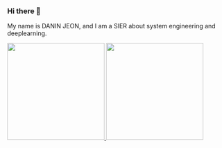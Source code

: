 ### Hi there 👋


My name is DANIN JEON, and I am a SIER about system engineering and deeplearning.

<a href="https://github.com/Jeondanin">
  <img height="224" src="https://github-readme-stats.vercel.app/api?username=Jeondanin&show_icons=true&theme=tokyonight" />
</a>
<a href="https://github.com/Jeondanin">
  <img height="224" src="https://github-readme-stats.vercel.app/api/top-langs/?username=Jeondanin&theme=tokyonight" />
</a>


<!--
**Jeondanin/jeondanin** is a ✨ _special_ ✨ repository because its `README.md` (this file) appears on your GitHub profile.

Here are some ideas to get you started:

- 🔭 I’m currently working on ...
- 🌱 I’m currently learning ...
- 👯 I’m looking to collaborate on ...
- 🤔 I’m looking for help with ...
- 💬 Ask me about ...
- 📫 How to reach me: ...
- 😄 Pronouns: ...
- ⚡ Fun fact: ...
-->
